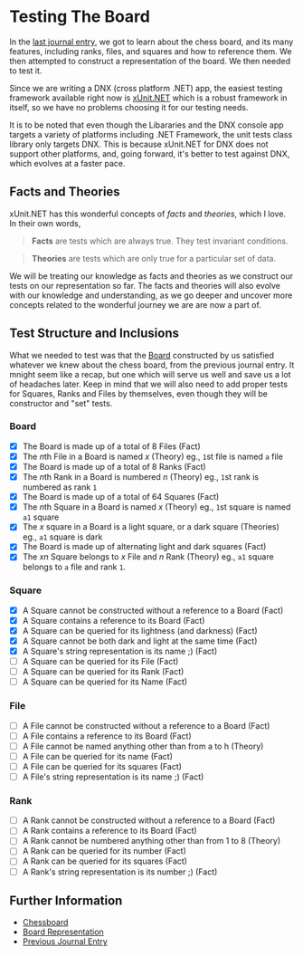 # Testing The Board

In the [last journal entry](03%20-%20The%20Chess%20Board.md), we got to learn about the chess board,
and its many features, including ranks, files, and squares and how to reference them. We then attempted
to construct a representation of the board. We then needed to test it.

Since we are writing a DNX (cross platform .NET) app, the easiest testing framework available right now
is [xUnit.NET](http://xunit.github.io/) which is a robust framework in itself, so we have no problems
choosing it for our testing needs.

It is to be noted that even though the Libararies and the DNX console app targets a variety of platforms
including .NET Framework, the unit tests class library only targets DNX. This is because xUnit.NET for
DNX does not support other platforms, and, going forward, it's better to test against DNX, which evolves
at a faster pace.

## Facts and Theories
xUnit.NET has this wonderful concepts of *facts* and *theories*, which I love. In their own words,

> **Facts** are tests which are always true. They test invariant conditions.

> **Theories** are tests which are only true for a particular set of data.

We will be treating our knowledge as facts and theories as we construct our tests on our representation
so far. The facts and theories will also evolve with our knowledge and understanding, as we go deeper
and uncover more concepts related to the wonderful journey we are are now a part of.


## Test Structure and Inclusions
What we needed to test was that the [Board](../CAESAR/CAESAR.Chess/Implementation/Board.cs) constructed
by us satisfied whatever we knew about the chess board, from the previous journal entry. It mnight seem
like a recap, but one which will serve us well and save us a lot of headaches later. Keep in mind that
we will also need to add proper tests for Squares, Ranks and Files by themselves, even though they will
be constructor and "set" tests.

### Board
- [x] The Board is made up of a total of 8 Files (Fact)
- [x] The *n*th File in a Board is named *x* (Theory) eg., `1`st file is named `a` file
- [x] The Board is made up of a total of 8 Ranks (Fact)
- [x] The *n*th Rank in a Board is numbered *n* (Theory) eg., `1`st rank is numbered as rank `1`
- [x] The Board is made up of a total of 64 Squares (Fact)
- [x] The *n*th Square in a Board is named *x* (Theory) eg., `1`st square is named `a1` square
- [x] The *x* square in a Board is a light square, or a dark square (Theories) eg., `a1` square is dark
- [x] The Board is made up of alternating light and dark squares (Fact)
- [x] The *xn* Square belongs to *x* File and *n* Rank (Theory) eg., `a1` square belongs to `a` file and
rank `1`.

### Square
- [x] A Square cannot be constructed without a reference to a Board (Fact)
- [x] A Square contains a reference to its Board (Fact)
- [x] A Square can be queried for its lightness (and darkness) (Fact)
- [x] A Square cannot be both dark and light at the same time (Fact)
- [x] A Square's string representation is its name ;) (Fact)
- [ ] A Square can be queried for its File (Fact)
- [ ] A Square can be queried for its Rank (Fact)
- [ ] A Square can be queried for its Name (Fact)

### File
- [ ] A File cannot be constructed without a reference to a Board (Fact)
- [ ] A File contains a reference to its Board (Fact)
- [ ] A File cannot be named anything other than from a to h (Theory) 
- [ ] A File can be queried for its name (Fact)
- [ ] A File can be queried for its squares (Fact)
- [ ] A File's string representation is its name ;) (Fact)

### Rank
- [ ] A Rank cannot be constructed without a reference to a Board (Fact)
- [ ] A Rank contains a reference to its Board (Fact)
- [ ] A Rank cannot be numbered anything other than from 1 to 8 (Theory) 
- [ ] A Rank can be queried for its number (Fact)
- [ ] A Rank can be queried for its squares (Fact)
- [ ] A Rank's string representation is its number ;) (Fact)

## Further Information
* [Chessboard](https://en.wikipedia.org/wiki/Chessboard)
* [Board Representation](https://en.wikipedia.org/wiki/Board_representation_(chess))
* [Previous Journal Entry](03%20-%20The%20Chess%20Board.md)